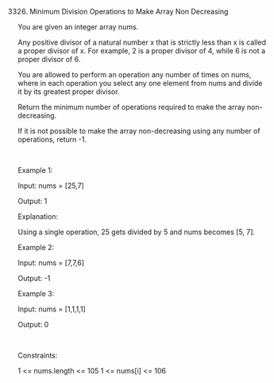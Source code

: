 3326. Minimum Division Operations to Make Array Non Decreasing

You are given an integer array nums.

Any positive divisor of a natural number x that is strictly less than x is called a proper divisor of x. For example, 2 is a proper divisor of 4, while 6 is not a proper divisor of 6.

You are allowed to perform an operation any number of times on nums, where in each operation you select any one element from nums and divide it by its greatest proper divisor.

Return the minimum number of operations required to make the array non-decreasing.

If it is not possible to make the array non-decreasing using any number of operations, return -1.

 

Example 1:

Input: nums = [25,7]

Output: 1

Explanation:

Using a single operation, 25 gets divided by 5 and nums becomes [5, 7].

Example 2:

Input: nums = [7,7,6]

Output: -1

Example 3:

Input: nums = [1,1,1,1]

Output: 0

 

Constraints:

1 <= nums.length <= 105
1 <= nums[i] <= 106